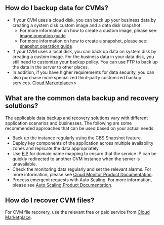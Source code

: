 ## How do I backup data for CVMs?

- If your CVM uses a cloud disk, you can back up your business data by creating a system disk custom image and a data disk snapshot. 
  - For more information on how to create a custom image, please see: [image operation guide](https://cloud.tencent.com/document/product/213/4942) 
  - For more information on how to create a snapshot, please see: [snapshot operation guide](https://cloud.tencent.com/document/product/362/5755)
- If your CVM uses a local disk, you can back up data on system disk by creating a custom image. For the business data in your data disk, you still need to customize your backup policy. 
  You can use FTP to back up the data in the server to other places. 
- In addition, if you have higher requirements for data security, you can also purchase more specialized third-party customized backup services. [Cloud Marketplace>>](https://market.cloud.tencent.com/)

## What are the common data backup and recovery solutions?

The applicable data backup and recovery solutions vary with different application scenarios and businesses. The following are some recommended approaches that can be used based on your actual needs:

- Back up the instance regularly using the CBS Snapshot feature.
- Deploy key components of the application across multiple availability zones and replicate the data appropriately.
- Use [EIP](https://cloud.tencent.com/doc/product/213/5733) for domain name mapping to ensure that the service IP can be quickly redirected to another CVM instance when the server is unavailable.
- Check the monitoring data regularly and set the relevant alarms. For more information, please see [Cloud Monitor Product Documentation](https://cloud.tencent.com/doc/product/248).
- Process emergent requests with Auto Scaling. For more information, please see [Auto Scaling Product Documentation](https://cloud.tencent.com/doc/product/377).

## How do I recover CVM files?

For CVM file recovery, use the relevant free or paid service from [Cloud Marketplace](https://market.cloud.tencent.com/).

